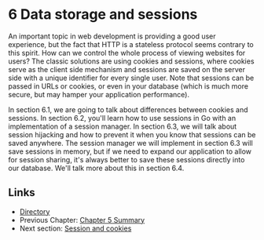 # 6 Data storage and sessions

An important topic in web development is providing a good user experience, but the fact that HTTP is a stateless protocol seems contrary to this spirit. How can we control the whole process of viewing websites for users? The classic solutions are using cookies and sessions, where cookies serve as the client side mechanism and sessions are saved on the server side with a unique identifier for every single user. Note that sessions can be passed in URLs or cookies, or even in your database (which is much more secure, but may hamper your application performance).

In section 6.1, we are going to talk about differences between cookies and sessions. In section 6.2, you'll learn how to use sessions in Go with an implementation of a session manager. In section 6.3, we will talk about session hijacking and how to prevent it when you know that sessions can be saved anywhere. The session manager we will implement in section 6.3 will save sessions in memory, but if we need to expand our application to allow for session sharing, it's always better to save these sessions directly into our database. We'll talk more about this in section 6.4.

## Links

- [Directory](preface.md)
- Previous Chapter: [Chapter 5 Summary](05.7.md)
- Next section: [Session and cookies](06.1.md)

